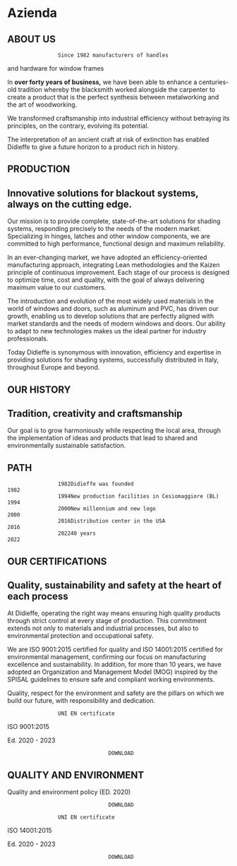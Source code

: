 # Azienda

## ABOUT US
				
					Since 1982 manufacturers of handles
and hardware for window frames				
		
In **over forty years of business,** we have been able to enhance a centuries-old tradition whereby the blacksmith worked alongside the carpenter to create a product that is the perfect synthesis between metalworking and the art of woodworking.

We transformed craftsmanship into industrial efficiency without betraying its principles, on the contrary, evolving its potential.

The interpretation of an ancient craft at risk of extinction has enabled Didieffe to give a future horizon to a product rich in history.

## PRODUCTION

## Innovative solutions for blackout systems, always on the cutting edge.

Our mission is to provide complete, state-of-the-art solutions for shading systems, responding precisely to the needs of the modern market. Specializing in hinges, latches and other window components, we are committed to high performance, functional design and maximum reliability.

In an ever-changing market, we have adopted an efficiency-oriented manufacturing approach, integrating Lean methodologies and the Kaizen principle of continuous improvement. Each stage of our process is designed to optimize time, cost and quality, with the goal of always delivering maximum value to our customers.

The introduction and evolution of the most widely used materials in the world of windows and doors, such as aluminum and PVC, has driven our growth, enabling us to develop solutions that are perfectly aligned with market standards and the needs of modern windows and doors. Our ability to adapt to new technologies makes us the ideal partner for industry professionals.

Today Didieffe is synonymous with innovation, efficiency and expertise in providing solutions for shading systems, successfully distributed in Italy, throughout Europe and beyond.

## OUR HISTORY

## Tradition, creativity and craftsmanship

Our goal is to grow harmoniously while respecting the local area, through the implementation of ideas and products that lead to shared and environmentally sustainable satisfaction.

## PATH
				
					1982Didieffe was founded				
	1982
					1994New production facilities in Cesiomaggiore (BL)				
	1994
					2000New millennium and new logo				
	2000
					2016Distribution center in the USA				
	2016
					202240 years				
	2022				

## OUR CERTIFICATIONS 

## Quality, sustainability and safety at the heart of each process

At Didieffe, operating the right way means ensuring high quality products through strict control at every stage of production. This commitment extends not only to materials and industrial processes, but also to environmental protection and occupational safety.

We are ISO 9001:2015 certified for quality and ISO 14001:2015 certified for environmental management, confirming our focus on manufacturing excellence and sustainability. In addition, for more than 10 years, we have adopted an Organization and Management Model (MOG) inspired by the SPISAL guidelines to ensure safe and compliant working environments.

Quality, respect for the environment and safety are the pillars on which we build our future, with responsibility and dedication.

					UNI EN certificate
ISO 9001:2015				
		
Ed. 2020 - 2023

									DOWNLOAD

## QUALITY AND ENVIRONMENT

Quality and environment policy (ED. 2020)

									DOWNLOAD
					
					UNI EN certificate
ISO 14001:2015				
		
Ed. 2020 - 2023

									DOWNLOAD